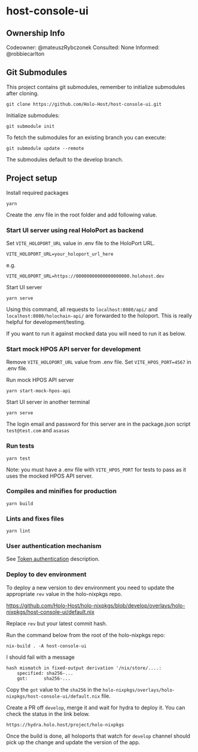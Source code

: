 # host-console-ui

## Ownership Info
Codeowner: @mateuszRybczonek
Consulted: None
Informed: @robbiecarlton

## Git Submodules
This project contains git submodules, remember to initialize submodules after cloning.

```
git clone https://github.com/Holo-Host/host-console-ui.git
```

Initialize submodules:

```
git submodule init
```

To fetch the submodules for an existing branch you can execute:

```
git submodule update --remote
```

The submodules default to the develop branch.

## Project setup

Install required packages
```
yarn
```

Create the .env file in the root folder and add following value.

### Start UI server using real HoloPort as backend
Set `VITE_HOLOPORT_URL` value in .env file to the HoloPort URL.

```
VITE_HOLOPORT_URL=your_holoport_url_here
```

e.g.

```
VITE_HOLOPORT_URL=https://00000000000000000000.holohost.dev
```

Start UI server
```
yarn serve
```

Using this command, all requests to `localhost:8080/api/` and `localhost:8080/holochain-api/` are forwarded to the holoport. This is really helpful for development/testing.

If you want to run it against mocked data you will need to run it as below.

### Start mock HPOS API server for development
Remove `VITE_HOLOPORT_URL` value from .env file.
Set `VITE_HPOS_PORT=4567` in .env file.

Run mock HPOS API server
```
yarn start-mock-hpos-api
```

Start UI server in another terminal
```
yarn serve
```

The login email and password for this server are in the package.json script
`test@test.com`
and
`asasas`

### Run tests
```
yarn test
```

Note: you must have a .env file with `VITE_HPOS_PORT` for tests to pass as it uses the mocked HPOS API server.

### Compiles and minifies for production
```
yarn build
```

### Lints and fixes files
```
yarn lint
```

### User authentication mechanism
See [Token authentication](https://hackmd.io/Evi5CVFqTI22UD8_OrDgYA?view) description.

### Deploy to dev environment

To deploy a new version to dev environment you need to update the appropriate `rev` value in the holo-nixpkgs repo.

https://github.com/Holo-Host/holo-nixpkgs/blob/develop/overlays/holo-nixpkgs/host-console-ui/default.nix

Replace `rev` but your latest commit hash.

Run the command below from the root of the holo-nixpkgs repo:

`nix-build . -A host-console-ui`

I should fail with a message

```
hash mismatch in fixed-output derivation '/nix/store/....:
    specified: sha256-...
    got:      sha256-...
```

Copy the `got` value to the `sha256` in the `holo-nixpkgs/overlays/holo-nixpkgs/host-console-ui/default.nix` file.

Create a PR off `develop`, merge it and wait for hydra to deploy it. You can check the status in the link below.

`https://hydra.holo.host/project/holo-nixpkgs`

Once the build is done, all holoports that watch for `develop` channel should pick up the change and update the version of the app.

